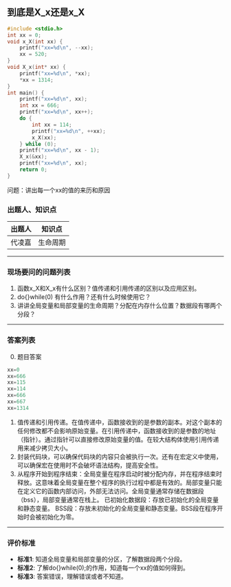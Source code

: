 ## 到底是X_x还是x_X
```c
#include <stdio.h>
int xx = 0;
void x_X(int xx) {
    printf("xx=%d\n", --xx);
    xx = 520;
}
void X_x(int* xx) {
    printf("xx=%d\n", *xx);
    *xx = 1314;
}
int main() {
    printf("xx=%d\n", xx);  
    int xx = 666;
    printf("xx=%d\n", xx++);  
    do {
        int xx = 114;
        printf("xx=%d\n", ++xx);  
        x_X(xx);                 
    } while (0);
    printf("xx=%d\n", xx - 1);  
    X_x(&xx);                  
    printf("xx=%d\n", xx);   
    return 0;
}
```
问题：讲出每一个xx的值的来历和原因


### 出题人、知识点

| 出题人   | 知识点       |
|----------|--------------|
| 代凌嘉 | 生命周期 |
---

### 现场要问的问题列表

1. 函数x_X和X_x有什么区别？值传递和引用传递的区别以及应用区别。
2. do{}while(0) 有什么作用？还有什么时候使用它？
3. 讲讲全局变量和局部变量的生命周期？分配在内存什么位置？数据段有哪两个分段？
---
### 答案列表
0. 题目答案
``` c
xx=0
xx=666
xx=115
xx=114
xx=666
xx=667
xx=1314
```

1. 值传递和引用传递。在值传递中，函数接收到的是参数的副本。对这个副本的任何修改都不会影响原始变量。在引用传递中，函数接收到的是参数的地址（指针）。通过指针可以直接修改原始变量的值。在较大结构体使用引用传递用来减少拷贝大小。
2. 封装代码块，可以确保代码块的内容只会被执行一次。还有在宏定义中使用，可以确保宏在使用时不会破坏语法结构，提高安全性。
3. 从程序开始到程序结束：全局变量在程序启动时被分配内存，并在程序结束时释放。这意味着全局变量在整个程序的执行过程中都是有效的。局部变量只能在定义它的函数内部访问，外部无法访问。全局变量通常存储在数据段（bss），局部变量通常在栈上。
已初始化数据段：存放已初始化的全局变量和静态变量。
BSS段：存放未初始化的全局变量和静态变量。BSS段在程序开始时会被初始化为零。

---

### 评价标准

- **标准1**: 知道全局变量和局部变量的分区，了解数据段两个分段。
- **标准2**: 了解do{}while(0);的作用，知道每一个xx的值如何得到。
- **标准3**: 答案错误，理解错误或者不知道。